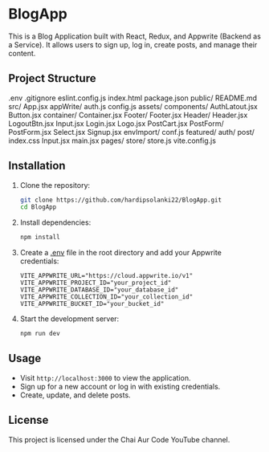 # BlogApp

This is a Blog Application built with React, Redux, and Appwrite (Backend as a Service). It allows users to sign up, log in, create posts, and manage their content.

## Project Structure
.env .gitignore eslint.config.js index.html package.json public/ README.md src/ App.jsx appWrite/ auth.js config.js assets/ components/ AuthLatout.jsx Button.jsx container/ Container.jsx Footer/ Footer.jsx Header/ Header.jsx LogoutBtn.jsx Input.jsx Login.jsx Logo.jsx PostCart.jsx PostForm/ PostForm.jsx Select.jsx Signup.jsx envImport/ conf.js featured/ auth/ post/ index.css Input.jsx main.jsx pages/ store/ store.js vite.config.js


## Installation

1. Clone the repository:
    ```sh
    git clone https://github.com/hardipsolanki22/BlogApp.git
    cd BlogApp
    ```

2. Install dependencies:
    ```sh
    npm install
    ```

3. Create a [.env](http://_vscodecontentref_/26) file in the root directory and add your Appwrite credentials:
    ```env
    VITE_APPWRITE_URL="https://cloud.appwrite.io/v1"
    VITE_APPWRITE_PROJECT_ID="your_project_id"
    VITE_APPWRITE_DATABASE_ID="your_database_id"
    VITE_APPWRITE_COLLECTION_ID="your_collection_id"
    VITE_APPWRITE_BUCKET_ID="your_bucket_id"
    ```

4. Start the development server:
    ```sh
    npm run dev
    ```

## Usage

- Visit `http://localhost:3000` to view the application.
- Sign up for a new account or log in with existing credentials.
- Create, update, and delete posts.

## License

This project is licensed under the Chai Aur Code YouTube channel.

